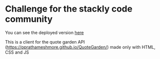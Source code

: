 # Challenge for the stackly code community

You can see the deployed version [here](https://code-garden-paolinsky-client.netlify.app/)

This is a client for the quote garden API (https://pprathameshmore.github.io/QuoteGarden/) made only with HTML, CSS and JS